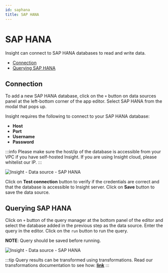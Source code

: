 ```yaml
---
id: saphana
title: SAP HANA
---
```


# SAP HANA

Insight can connect to SAP HANA databases to read and write data. 

- [Connection](#connection)
- [Querying SAP HANA](#querying-sap-hana)

## Connection

To add a new SAP HANA database, click on the `+` button on data sources panel at the left-bottom corner of the app editor. Select SAP HANA from the modal that pops up.

Insight requires the following to connect to your SAP HANA database:

- **Host**
- **Port**
- **Username**
- **Password**

:::info
Please make sure the host/ip of the database is accessible from your VPC if you have self-hosted Insight. If you are using Insight cloud, please whitelist our IP.
:::

<div style={{textAlign: 'center'}}>

![Insight - Data source - SAP HANA](/_images/insight2/datasource-reference/saphana/connect.png)

</div>

Click on **Test connection** button to verify if the credentials are correct and that the database is accessible to Insight server. Click on **Save** button to save the data source.

## Querying SAP HANA

Click on `+` button of the query manager at the bottom panel of the editor and select the database added in the previous step as the data source. Enter the query in the editor. Click on the `run` button to run the query.

**NOTE**: Query should be saved before running.

<div style={{textAlign: 'center'}}>

![Insight - Data source - SAP HANA](/_images/insight2/datasource-reference/saphana/query.png)

</div>

:::tip
Query results can be transformed using transformations. Read our transformations documentation to see how: **[link](/docs/tutorial/transformations)**
:::